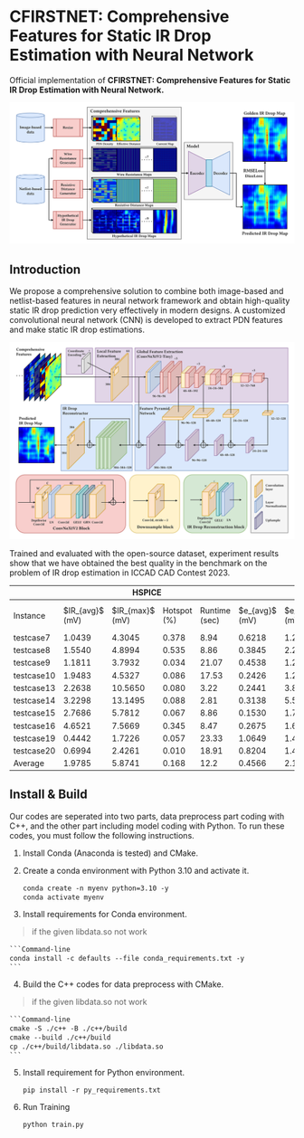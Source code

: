 # CFIRSTNET: Comprehensive Features for Static IR Drop Estimation with Neural Network

Official implementation of **CFIRSTNET: Comprehensive Features for Static IR Drop Estimation with Neural Network.**
<p align='center'>
<td style='text-align:center;'>
  <img src=https://github.com/jason122490/CFIRSTNET/blob/main/figures/flow.png >
</td>
</p>

## Introduction

We propose a comprehensive solution to combine both image-based and netlist-based features in neural network framework and obtain high-quality static IR drop prediction very effectively in modern designs. A customized convolutional neural network (CNN) is developed to extract PDN features and make static IR drop estimations.
<p align='center'>
<td style='text-align:center;'>
  <img src=https://github.com/jason122490/CFIRSTNET/blob/main/figures/model.png >
</td>
</p>
Trained and evaluated with the open-source dataset, experiment results show that we have obtained the best quality in the benchmark on the problem of IR drop estimation in ICCAD CAD Contest 2023.

<table><thead>
  <tr>
    <th rowspan="2"></th>
    <th colspan="4" rowspan="2">HSPICE</th>
    <th colspan="4" rowspan="2">IREDGe</th>
    <th colspan="4" rowspan="2">1st Place of CAD Contest</th>
    <th colspan="5" rowspan="2">CFIRSTNET</th>
  </tr>
  <tr>
  </tr></thead>
<tbody>
  <tr>
    <td>Instance</td>
    <td>$IR_{avg}$<br>(mV)</td>
    <td>$IR_{max}$<br>(mV)</td>
    <td>Hotspot<br>(%)</td>
    <td>Runtime<br>(sec)</td>
    <td>$e_{avg}$<br>(mV)</td>
    <td>$e_{max}$<br>(mV)</td>
    <td>F1 Score</td>
    <td>runtime<br>(sec)</td>
    <td>$e_{avg}$<br>(mV)</td>
    <td>$e_{max}$<br>(mV)</td>
    <td>F1 Score</td>
    <td>Runtime<br>(sec)</td>
    <td>$e_{avg}$<br>(mV)</td>
    <td>$e_{max}$<br>(mV)</td>
    <td>F1 Score</td>
    <td>Runtime<br>(sec)</td>
    <td>Speedup<br>(vs HSPICE)</td>
  </tr>
  <tr>
    <td>testcase7</td>
    <td>1.0439</td>
    <td>4.3045</td>
    <td>0.378</td>
    <td>8.94</td>
    <td>0.6218</td>
    <td>1.2305</td>
    <td>0.142</td>
    <td>0.150</td>
    <td>0.0656</td>
    <td>1.2115</td>
    <td>0.783</td>
    <td>7.996</td>
    <td>0.0177</td>
    <td>0.3458</td>
    <td>0.923</td>
    <td>0.366</td>
    <td>24.43x</td>
  </tr>
  <tr>
    <td>testcase8</td>
    <td>1.5540</td>
    <td>4.8994</td>
    <td>0.535</td>
    <td>8.86</td>
    <td>0.3845</td>
    <td>2.2659</td>
    <td>0.419</td>
    <td>0.149</td>
    <td>0.0815</td>
    <td>1.0416</td>
    <td>0.816</td>
    <td>8.396</td>
    <td>0.0257</td>
    <td>0.5214</td>
    <td>0.916</td>
    <td>0.367</td>
    <td>24.14x</td>
  </tr>
  <tr>
    <td>testcase9</td>
    <td>1.1811</td>
    <td>3.7932</td>
    <td>0.034</td>
    <td>21.07</td>
    <td>0.4538</td>
    <td>1.2780</td>
    <td>0</td>
    <td>0.264</td>
    <td>0.0406</td>
    <td>0.8755</td>
    <td>0.589</td>
    <td>11.417</td>
    <td>0.0278</td>
    <td>0.4664</td>
    <td>0.526</td>
    <td>0.572</td>
    <td>36.84x</td>
  </tr>
  <tr>
    <td>testcase10</td>
    <td>1.9483</td>
    <td>4.5327</td>
    <td>0.086</td>
    <td>17.53</td>
    <td>0.2426</td>
    <td>1.2721</td>
    <td>0</td>
    <td>0.262</td>
    <td>0.0659</td>
    <td>0.8547</td>
    <td>0.532</td>
    <td>11.270</td>
    <td>0.0459</td>
    <td>0.5741</td>
    <td>0.464</td>
    <td>0.551</td>
    <td>31.81x</td>
  </tr>
  <tr>
    <td>testcase13</td>
    <td>2.2638</td>
    <td>10.5650</td>
    <td>0.080</td>
    <td>3.22</td>
    <td>0.2441</td>
    <td>3.8389</td>
    <td>0</td>
    <td>0.033</td>
    <td>0.2068</td>
    <td>7.2341</td>
    <td>0</td>
    <td>5.452</td>
    <td>0.0774</td>
    <td>2.1299</td>
    <td>0.680</td>
    <td>0.204</td>
    <td>15.78x</td>
  </tr>
  <tr>
    <td>testcase14</td>
    <td>3.2298</td>
    <td>13.1495</td>
    <td>0.088</td>
    <td>2.81</td>
    <td>0.3138</td>
    <td>5.5321</td>
    <td>0</td>
    <td>0.033</td>
    <td>0.4215</td>
    <td>8.8334</td>
    <td>0</td>
    <td>5.463</td>
    <td>0.1895</td>
    <td>2.1035</td>
    <td>0.678</td>
    <td>0.203</td>
    <td>13.84x</td>
  </tr>
  <tr>
    <td>testcase15</td>
    <td>2.7686</td>
    <td>5.7812</td>
    <td>0.067</td>
    <td>8.86</td>
    <td>0.1530</td>
    <td>1.7691</td>
    <td>0</td>
    <td>0.105</td>
    <td>0.0968</td>
    <td>1.5265</td>
    <td>0.088</td>
    <td>8.137</td>
    <td>0.0353</td>
    <td>0.6735</td>
    <td>0.733</td>
    <td>0.327</td>
    <td>27.09x</td>
  </tr>
  <tr>
    <td>testcase16</td>
    <td>4.6521</td>
    <td>7.5669</td>
    <td>0.345</td>
    <td>8.47</td>
    <td>0.2675</td>
    <td>1.6696</td>
    <td>0.258</td>
    <td>0.102</td>
    <td>0.1601</td>
    <td>1.5487</td>
    <td>0.529</td>
    <td>7.413</td>
    <td>0.0763</td>
    <td>0.8393</td>
    <td>0.785</td>
    <td>0.324</td>
    <td>26.14x</td>
  </tr>
  <tr>
    <td>testcase19</td>
    <td>0.4442</td>
    <td>1.7226</td>
    <td>0.057</td>
    <td>23.33</td>
    <td>1.0649</td>
    <td>1.4689</td>
    <td>0</td>
    <td>0.281</td>
    <td>0.0905</td>
    <td>0.5148</td>
    <td>0.501</td>
    <td>11.905</td>
    <td>0.0187</td>
    <td>0.3187</td>
    <td>0.752</td>
    <td>0.596</td>
    <td>39.14x</td>
  </tr>
  <tr>
    <td>testcase20</td>
    <td>0.6994</td>
    <td>2.4261</td>
    <td>0.010</td>
    <td>18.91</td>
    <td>0.8204</td>
    <td>1.4209</td>
    <td>0</td>
    <td>0.279</td>
    <td>0.1180</td>
    <td>0.5003</td>
    <td>0.711</td>
    <td>11.758</td>
    <td>0.0191</td>
    <td>0.3026</td>
    <td>0.773</td>
    <td>0.576</td>
    <td>32.83x</td>
  </tr>
  <tr>
    <td>Average</td>
    <td>1.9785</td>
    <td>5.8741</td>
    <td>0.168</td>
    <td>12.2</td>
    <td>0.4566</td>
    <td>2.1746</td>
    <td>0.082</td>
    <td>0.166</td>
    <td>0.1347</td>
    <td>2.4141</td>
    <td>0.455</td>
    <td>8.921</td>
    <td>0.0533</td>
    <td>0.8275</td>
    <td>0.723</td>
    <td>0.409</td>
    <td>27.20x</td>
  </tr>
</tbody></table>

## Install & Build

Our codes are seperated into two parts, data preprocess part coding with C++, and the other part including model coding with Python. To run these codes, you must follow the following instructions.

1. Install Conda (Anaconda is tested) and CMake.

2. Create a conda environment with Python 3.10 and activate it.

    ```Command-line
    conda create -n myenv python=3.10 -y
    conda activate myenv
    ```

3. Install requirements for Conda environment.

> if the given libdata.so not work

    ```Command-line
    conda install -c defaults --file conda_requirements.txt -y
    ```

4. Build the C++ codes for data preprocess with CMake.

> if the given libdata.so not work

    ```Command-line
    cmake -S ./c++ -B ./c++/build
    cmake --build ./c++/build
    cp ./c++/build/libdata.so ./libdata.so
    ```

5. Install requirement for Python environment.

    ```Command-line
    pip install -r py_requirements.txt
    ```

6. Run Training

    ```Command-line
    python train.py
    ```
